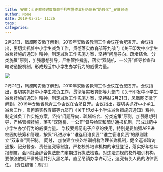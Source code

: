 ```yaml
---
title: 安徽：纠正教师过度依赖手机布置作业杜绝家长“助教化”_安徽频道
author: None
date: 2019-02-21- 11:26
tags: 
categories: 
---
```

2月21日，凤凰网安徽了解到，2019年安徽省教育工作会议在合肥召开。会议指出，要切实抓好中小学生减负工作，贯彻落实教育部等九部门《关干印发中小学生减负措施的通知》精神，制定减负工作实施方案，坚持“问题导向、疏堵结合、分类施策”原则，加强思想引导，严格管控措施，落实“双随机、一公开”督导检查和暗访通报机制，形成规范中小学生办学行为的威慑力量。
<!-- more -->
                
<img align="center" border="0" src="http://p2.ifengimg.com/a/2016/0810/204c433878d5cf9size1_w16_h16.png" />
                
            
2月21日，凤凰网安徽了解到，2019年安徽省教育工作会议在合肥召开。会议指出，要切实抓好中小学生减负工作，贯彻落实教育部等九部门《关干印发中小学生减负措施的通知》精神，制定减负工作实施方案，坚持&l
2月21日，凤凰网安徽了解到，2019年安徽省教育工作会议在合肥召开。会议指出，要切实抓好中小学生减负工作，贯彻落实教育部等九部门《关干印发中小学生减负措施的通知》精神，制定减负工作实施方案，坚持“问题导向、疏堵结合、分类施策”原则，加强思想引导，严格管控措施，落实“双随机、一公开”督导检查和暗访通报机制，形成规范中小学生办学行为的威慑力量。
学校要规范电子产品的使用，特别是要加强APP进校园的统筹和管理，按照“凡进必审”“谁选用谁负责”“谁主管谁负责”的原则建立“双审查”责任制。
同时，
加快建立校外培训机构治理长效机制，健全巡查暗访通报、记分督查、责任追究等制度，严格校外培训机构的审批登记，落实好年检年报制度，会同社会综合执法部门定期进行执法检查。对违法违规的校外培训机构，要依法依规严肃处理并列入黑名单，直至吊销办学许可证，追究有关人员的法律责任。
[责任编辑：周丹]
            
